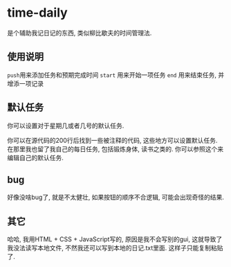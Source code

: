 # time-daily
是个辅助我记日记的东西, 类似柳比歇夫的时间管理法.

## 使用说明

`push`用来添加任务和预期完成时间
`start` 用来开始一项任务
`end` 用来结束任务, 并增添一项记录

## 默认任务

你可以设置对于星期几或者几号的默认任务.

你可以在源代码的200行后找到一些被注释的代码, 这些地方可以设置默认任务. 在那里我也留了我自己的每日任务, 包括锻炼身体, 读书之类的. 你可以参照这个来编辑自己的默认任务.

## bug

好像没啥bug了, 就是不太健壮, 如果按钮的顺序不合逻辑, 可能会出现奇怪的结果.

## 其它

哈哈, 我用HTML + CSS + JavaScript写的, 原因是我不会写别的gui, 这就导致了我没法读写本地文件, 不然我还可以写到本地的日记.txt里面. 这样子只能复制粘贴了.


